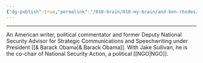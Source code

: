 ```yaml
---
{"dg-publish":true,"permalink":"/010-brain/010-my-brain/and-ben-rhodes/","created":"2022-04-09T18:06:31.000-04:00","updated":"2025-03-21T17:30:02.000-04:00"}
---
```


---

An American writer, political commentator and former Deputy National Security Advisor for Strategic Communications and Speechwriting under President [[& Barack Obama\|& Barack Obama]]. With Jake Sullivan, he is the co-chair of National Security Action, a political [[NGO\|NGO]].
